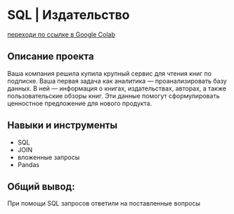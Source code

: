 # SQL | Издательство
[переходи по ссылке в Google Colab](https://colab.research.google.com/drive/1egJv1UB3WQPPi7ia2mgvNcZ2KLkNJL04?usp=sharing#scrollTo=mGsvM4-grsDj)
## Описание проекта 
Ваша компания решила купила крупный сервис для чтения книг по подписке. Ваша первая задача как аналитика — проанализировать базу данных. В ней — информация о книгах, издательствах, авторах, а также пользовательские обзоры книг. Эти данные помогут сформулировать ценностное предложение для нового продукта.

## Навыки и инструменты ##
* SQL
* JOIN
* вложенные запросы
* Pandas

## Общий вывод: ##
При помощи SQL запросов ответили на поставленные вопросы
